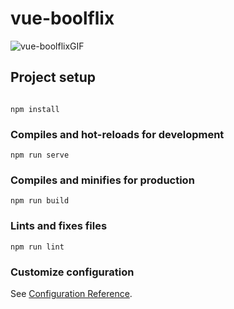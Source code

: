 # vue-boolflix

![vue-boolflixGIF](https://user-images.githubusercontent.com/88691096/209028693-4623c9ba-b104-4d1f-98ea-7325dee2b030.gif)

## Project setup
```

npm install
```

### Compiles and hot-reloads for development
```
npm run serve
```

### Compiles and minifies for production
```
npm run build
```

### Lints and fixes files
```
npm run lint
```

### Customize configuration
See [Configuration Reference](https://cli.vuejs.org/config/).
